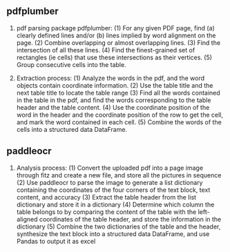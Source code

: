 ## pdfplumber
1. pdf parsing package pdfplumber:
    (1) For any given PDF page, find (a) clearly defined lines and/or (b) lines implied by word alignment on the page.
    (2) Combine overlapping or almost overlapping lines.
    (3) Find the intersection of all these lines.
    (4) Find the finest-grained set of rectangles (ie cells) that use these intersections as their vertices.
    (5) Group consecutive cells into the table.
    
2. Extraction process:
    (1) Analyze the words in the pdf, and the word objects contain coordinate information.
    (2) Use the table title and the next table title to locate the table range
    (3) Find all the words contained in the table in the pdf, and find the words corresponding to the table header and the table content.
    (4) Use the coordinate position of the word in the header and the coordinate position of the row to get the cell, and mark the word contained in each cell.
    (5) Combine the words of the cells into a structured data DataFrame.
    
## paddleocr
1. Analysis process:
    (1) Convert the uploaded pdf into a page image through fitz and create a new file, and store all the pictures in sequence
    (2) Use paddleocr to parse the image to generate a list dictionary containing the coordinates of the four corners of the text block, text content, and accuracy
    (3) Extract the table header from the list dictionary and store it in a dictionary
    (4) Determine which column the table belongs to by comparing the content of the table with the left-aligned coordinates of the table header, and store the information in the dictionary
    (5) Combine the two dictionaries of the table and the header, synthesize the text block into a structured data DataFrame, and use Pandas to output it as excel
